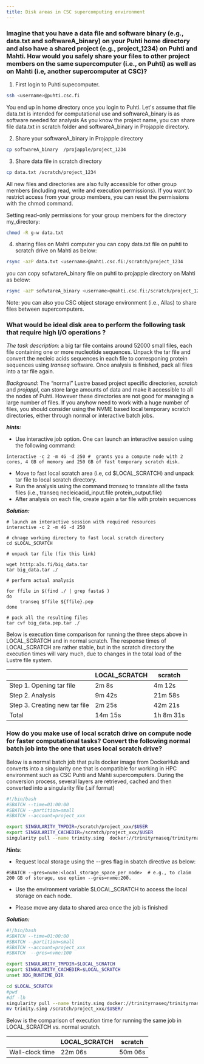 ```yaml
---
title: Disk areas in CSC supercomputing environment
---
```


### Imagine that you have a data file and software binary (e.g., data.txt and softwareA_binary) on your Puhti home directory and  also have a shared project (e.g., project_1234) on Puhti and Mahti. How would you safely share your files to other project members on the same supercomputer (i.e., on Puhti) as well as on Mahti (i.e, another supercomputer at CSC)?

1. First login to Puhti supecomputer.

```bash
ssh <username>@puhti.csc.fi
```
You end up in home directory once you login to Puhti. Let's assume that file data.txt is intended for computational use and softwareA_binary is as software needed for analysis
As you know the project name, you can share file data.txt in scratch folder and softwareA_binary in Projapple directory.

2. Share your softwareA_binary in Projapple directory

```bash
cp softwareA_binary  /projapple/project_1234
````

3. Share data file in scratch directory
```bash
cp data.txt /scratch/project_1234
```
All new files and directories are also fully accessible for other group members (including read, write and execution permissions). If you want to restrict access from your group members, you can reset the permissions with the chmod command.

Setting read-only permissions for your group members for the directory my_directory:

```bash
chmod -R g-w data.txt
```
4. sharing files on Mahti computer
you can copy data.txt file on puhti to scratch drive on Mahti as below:

```bash
rsync -azP data.txt <username>@mahti.csc.fi:/scratch/project_1234
```
you can copy sofwtareA_binary file on puhti to projapple directory on Mahti as below:

```bash
rsync -azP sofwtareA_binary <username>@mahti.csc.fi:/scratch/project_1234
```

Note: you can also you CSC object storage environment (i.e., Allas) to share files between supercomputers.

### What would be ideal disk area to perform the following task that require high I/O operations ?
*The task  description*: a big tar file contains around 52000 small files, each file containing one or more nucleotide sequences. Unpack the tar file and convert the necleic acids sequences in each file to corresponing protein sequences using *transeq* software. Once analysis is finished, pack all files into a tar file again.


*Background*: The “normal” Lustre based project specific directories, *scratch* and *projappl*, can store large amounts of data and make it accessible to all the nodes of Puhti. However these directories are not good for managing a large number of files.  If you anyhow need to work with a huge number of files, you should consider using the NVME based local temporary scratch directories, either through normal or interactive batch jobs.

***hints:***
- Use interactive job option. One can launch an interactive session using the following command:
```text
interactive -c 2 -m 4G -d 250 #  grants you a compute node with 2 cores, 4 GB of memory and 250 GB of fast temporary scratch disk.
```
- Move to fast local scratch area (i.e, cd $LOCAL_SCRATCH) and unpack tar file to local scratch directory.
- Run the analysis using the command *transeq* to translate all the fasta files (i.e., transeq necleicacid_input.file  protein_output.file)
- After analysis on each file, create again a tar file with protein sequences

***Solution:***

```
# launch an interactive session with required resources
interactive -c 2 -m 4G -d 250

# chnage working directory to fast local scratch directory
cd $LOCAL_SCRATCH

# unpack tar file (fix this link)

wget htttp:a3s.fi/big_data.tar
tar big_data.tar ./

# perform actual analysis

for ffile in $(find ./ | grep fasta$ )
do
     transeq $ffile ${ffile}.pep
done 

# pack all the resulting files
tar cvf big_data.pep.tar ./

```

Below is execution time comparison for running the three steps above in LOCAL_SCRATCH and in normal scratch.  The response times of LOCAL_SCRATCH are rather stable, but in the scratch directory the execution times will vary much, due to changes in the total load of the Lustre file system.

|                               | LOCAL_SCRATCH |         scratch|
|-------------------------------|---------------|----------------|    
|Step 1. Opening tar file       | 2m 8s         |   4m 12s       |
|Step 2. Analysis               | 9m 42s        |   21m 58s      |
|Step 3. Creating new tar file  | 2m 25s        |   42m 21s      | 
|Total                          | 14m 15s       |   1h 8m 31s    |
              
 
### How do you make use of local scratch drive on compute node for faster computational tasks? Convert the following normal batch job into the one that uses local scratch drive?

Below is a normal batch job that pulls docker image from DockerHub and converts into a singularity one  that is compatible for working in HPC environment such as CSC Puhti and Mahti supercomputers. During the conversion process, several layers are retrieved, cached and then converted into a singularity file (.sif format)

```bash
#!/bin/bash
#SBATCH --time=01:00:00
#SBATCH --partition=small
#SBATCH --account=project_xxx

export SINGULARITY_TMPDIR=/scratch/project_xxx/$USER
export SINGULARITY_CACHEDIR=/scratch/project_xxx/$USER
singularity pull --name trinity.simg  docker://trinityrnaseq/trinityrnaseq
```

***Hints***:
- Request local storage using the --gres flag  in sbatch directive as below:

```
#SBATCH --gres=nvme:<local_storage_space_per_node>  # e.g., to claim 200 GB of storage, use option --gres=nvme:200. 

```
- Use the environment variable $LOCAL_SCRATCH to access the local storage on each node.

- Please move any data to shared area once  the job is finished


***Solution:***

```bash
#!/bin/bash
#SBATCH --time=01:00:00
#SBATCH --partition=small
#SBATCH --account=project_xxx
#SBATCH  --gres=nvme:100

export SINGULARITY_TMPDIR=$LOCAL_SCRATCH
export SINGULARITY_CACHEDIR=$LOCAL_SCRATCH
unset XDG_RUNTIME_DIR

cd $LOCAL_SCRATCH
#pwd
#df -lh
singularity pull --name trinity.simg docker://trinityrnaseq/trinityrnaseq
mv trinity.simg /scratch/project_xxx/$USER/                                                            
```

Below is the comparison of execution time for running the same job in LOCAL_SCRATCH *vs.* normal scratch.  

|                               | LOCAL_SCRATCH |         scratch|
|-------------------------------|---------------|----------------|    
|Wall-clock time     |22m 06s      |  50m 06s        |

